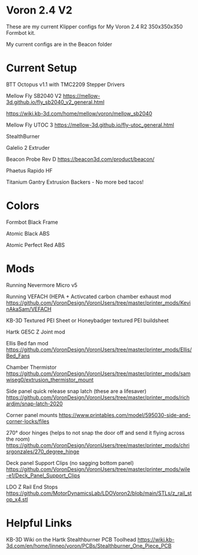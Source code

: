 # Voron 2.4 V2

These are my current Klipper configs for My Voron 2.4 R2 350x350x350 Formbot kit.

My current configs are in the Beacon folder

# Current Setup

BTT Octopus v1.1 with TMC2209 Stepper Drivers

Mellow Fly SB2040 V2 https://mellow-3d.github.io/fly_sb2040_v2_general.html  

https://wiki.kb-3d.com/home/mellow/voron/mellow_sb2040

Mellow Fly UTOC 3 https://mellow-3d.github.io/fly-utoc_general.html

StealthBurner

Galelio 2 Extruder

Beacon Probe Rev D https://beacon3d.com/product/beacon/

Phaetus Rapido HF

Titanium Gantry Extrusion Backers - No more bed tacos!

# Colors

Formbot Black Frame

Atomic Black ABS

Atomic Perfect Red ABS

# Mods

Running Nevermore Micro v5

Running VEFACH (HEPA + Activcated carbon chamber exhaust mod https://github.com/VoronDesign/VoronUsers/tree/master/printer_mods/KevinAkaSam/VEFACH

KB-3D Textured PEI Sheet or Honeybadger textured PEI buildsheet

Hartk GE5C Z Joint mod

Ellis Bed fan mod https://github.com/VoronDesign/VoronUsers/tree/master/printer_mods/Ellis/Bed_Fans

Chamber Thermistor https://github.com/VoronDesign/VoronUsers/tree/master/printer_mods/samwiseg0/extrusion_thermistor_mount

Side panel quick release snap latch (these are a lifesaver) https://github.com/VoronDesign/VoronUsers/tree/master/printer_mods/richardjm/snap-latch-2020

Corner panel mounts https://www.printables.com/model/595030-side-and-corner-locks/files

270° door hinges (helps to not snap the door off and send it flying across the room) https://github.com/VoronDesign/VoronUsers/tree/master/printer_mods/chrisrgonzales/270_degree_hinge

Deck panel Support Clips (no sagging bottom panel) https://github.com/VoronDesign/VoronUsers/tree/master/printer_mods/wile-e1/Deck_Panel_Support_Clips

LDO Z Rail End Stops https://github.com/MotorDynamicsLab/LDOVoron2/blob/main/STLs/z_rail_stop_x4.stl

# Helpful Links

KB-3D Wiki on the Hartk Stealthburner PCB Toolhead https://wiki.kb-3d.com/en/home/linneo/voron/PCBs/Stealthburner_One_Piece_PCB

